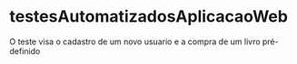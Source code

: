 # testesAutomatizadosAplicacaoWeb
O teste visa o cadastro de um novo usuario e a compra de um livro pré-definido
